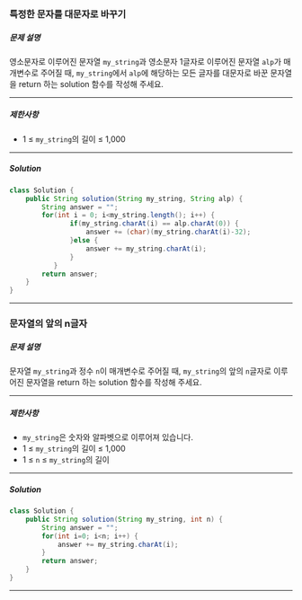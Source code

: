 ### 특정한 문자를 대문자로 바꾸기

##### 문제 설명

영소문자로 이루어진 문자열 `my_string`과 영소문자 1글자로 이루어진 문자열 `alp`가 매개변수로 주어질 때, `my_string`에서 `alp`에 해당하는 모든 글자를 대문자로 바꾼 문자열을 return 하는 solution 함수를 작성해 주세요.

------

##### 제한사항

- 1 ≤ `my_string`의 길이 ≤ 1,000

------

##### Solution

```java
class Solution {
    public String solution(String my_string, String alp) {
        String answer = "";
      	for(int i = 0; i<my_string.length(); i++) {
			   if(my_string.charAt(i) == alp.charAt(0)) {
				   answer += (char)(my_string.charAt(i)-32);
			   }else {
				   answer += my_string.charAt(i);
			   } 
		   }
        return answer;
    }
}
```

------



### 문자열의 앞의 n글자

##### 문제 설명

문자열 `my_string`과 정수 `n`이 매개변수로 주어질 때, `my_string`의 앞의 `n`글자로 이루어진 문자열을 return 하는 solution 함수를 작성해 주세요.

------

##### 제한사항

- `my_string`은 숫자와 알파벳으로 이루어져 있습니다.
- 1 ≤ `my_string`의 길이 ≤ 1,000
- 1 ≤ `n` ≤ `my_string`의 길이

------

##### Solution

```java
class Solution {
    public String solution(String my_string, int n) {
        String answer = "";
        for(int i=0; i<n; i++) {
			answer += my_string.charAt(i); 
		}
        return answer;
    }
}
```

------



